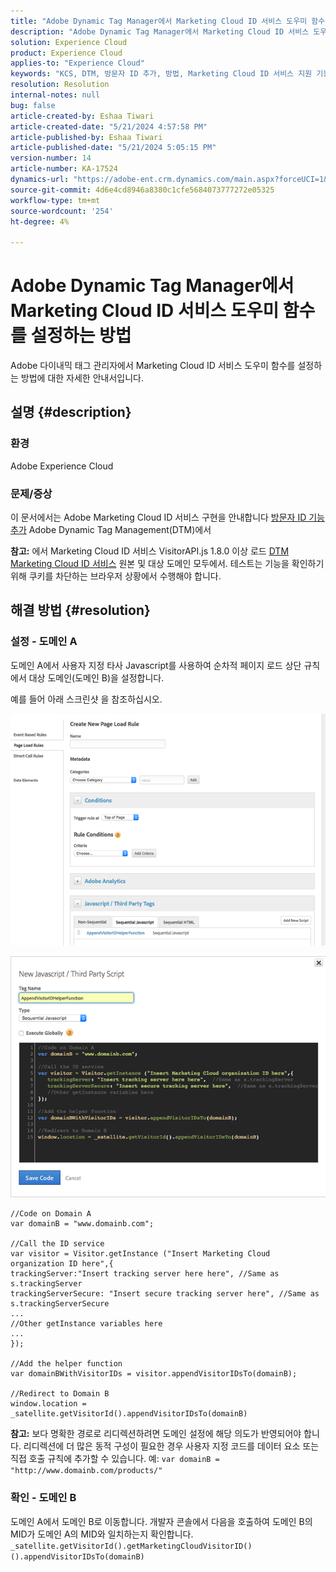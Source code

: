 ```yaml
---
title: "Adobe Dynamic Tag Manager에서 Marketing Cloud ID 서비스 도우미 함수를 설정하는 방법"
description: "Adobe Dynamic Tag Manager에서 Marketing Cloud ID 서비스 도우미 함수를 설정하는 방법에 대해 알아봅니다."
solution: Experience Cloud
product: Experience Cloud
applies-to: "Experience Cloud"
keywords: "KCS, DTM, 방문자 ID 추가, 방법, Marketing Cloud ID 서비스 지원 기능, Adobe Dynamic Tag Manager, Adobe Experience Cloud"
resolution: Resolution
internal-notes: null
bug: false
article-created-by: Eshaa Tiwari
article-created-date: "5/21/2024 4:57:58 PM"
article-published-by: Eshaa Tiwari
article-published-date: "5/21/2024 5:05:15 PM"
version-number: 14
article-number: KA-17524
dynamics-url: "https://adobe-ent.crm.dynamics.com/main.aspx?forceUCI=1&pagetype=entityrecord&etn=knowledgearticle&id=ae45c245-9317-ef11-9f8a-6045bd006793"
source-git-commit: 4d6e4cd8946a8380c1cfe5684073777272e05325
workflow-type: tm+mt
source-wordcount: '254'
ht-degree: 4%

---
```


# Adobe Dynamic Tag Manager에서 Marketing Cloud ID 서비스 도우미 함수를 설정하는 방법


Adobe 다이내믹 태그 관리자에서 Marketing Cloud ID 서비스 도우미 함수를 설정하는 방법에 대한 자세한 안내서입니다.

## 설명 {#description}


### <b>환경</b>

Adobe Experience Cloud

### <b>문제/증상</b>

이 문서에서는 Adobe Marketing Cloud ID 서비스 구현을 안내합니다 [방문자 ID 기능 추가](https://experienceleague.adobe.com/docs/id-service/using/id-service-api/methods/appendvisitorid.html?lang=ko-KR) Adobe Dynamic Tag Management(DTM)에서

<b>참고:</b> 에서 Marketing Cloud ID 서비스 VisitorAPI.js 1.8.0 이상 로드 [DTM Marketing Cloud ID 서비스](https://experienceleague.adobe.com/docs/id-service/using/id-service-api/methods/getmcvid.html) 원본 및 대상 도메인 모두에서. 테스트는 기능을 확인하기 위해 쿠키를 차단하는 브라우저 상황에서 수행해야 합니다.


## 해결 방법 {#resolution}


### <b>설정 - 도메인 A</b>

도메인 A에서 사용자 지정 타사 Javascript를 사용하여 순차적 페이지 로드 상단 규칙에서 대상 도메인(도메인 B)을 설정합니다.

예를 들어 아래 스크린샷 을 참조하십시오.

![](assets/93c9b7f8-9317-ef11-9f8a-6045bd006793.png)



![](assets/d564f810-9417-ef11-9f8a-6045bd006793.png)


```clike
//Code on Domain A
var domainB = "www.domainb.com";
 
//Call the ID service
var visitor = Visitor.getInstance ("Insert Marketing Cloud organization ID here",{
trackingServer:"Insert tracking server here here", //Same as s.trackingServer
trackingServerSecure: "Insert secure tracking server here", //Same as s.trackingServerSecure
...
//Other getInstance variables here
...
});
 
//Add the helper function
var domainBWithVisitorIDs = visitor.appendVisitorIDsTo(domainB);
 
//Redirect to Domain B
window.location = _satellite.getVisitorId().appendVisitorIDsTo(domainB)
```


<b>참고:</b> 보다 명확한 경로로 리디렉션하려면 도메인 설정에 해당 의도가 반영되어야 합니다. 리디렉션에 더 많은 동적 구성이 필요한 경우 사용자 지정 코드를 데이터 요소 또는 직접 호출 규칙에 추가할 수 있습니다. 예: `var domainB = "http://www.domainb.com/products/"`

### <b>확인 - 도메인 B</b>

도메인 A에서 도메인 B로 이동합니다. 개발자 콘솔에서 다음을 호출하여 도메인 B의 MID가 도메인 A의 MID와 일치하는지 확인합니다.  `_satellite.getVisitorId().getMarketingCloudVisitorID()().appendVisitorIDsTo(domainB)`
